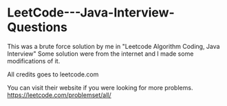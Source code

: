 # LeetCode---Java-Interview-Questions
This was a brute force solution by me in "Leetcode Algorithm Coding, Java Interview"
Some solution were from the internet and I made some modifications of it.

All credits goes to leetcode.com

You can visit their website if you were looking for more problems.
https://leetcode.com/problemset/all/
